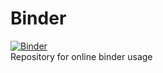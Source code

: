 # Binder
[![Binder](https://mybinder.org/badge_logo.svg)](https://mybinder.org/v2/gh/FahrezyAli/binder/HEAD)\
Repository for online binder usage

